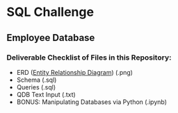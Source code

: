 # SQL Challenge
## Employee Database

### Deliverable Checklist of Files in this Repository:
* ERD ([Entity Relationship Diagram](https://quickdatabasediagrams.com/)) (.png)
* Schema (.sql)
* Queries (.sql)
* QDB Text Input (.txt)
* BONUS: Manipulating Databases via Python (.ipynb)